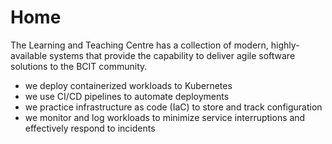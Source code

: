 # Home

The Learning and Teaching Centre has a collection of modern, highly-available systems that provide the capability to deliver agile software solutions to the BCIT community.

* we deploy containerized workloads to Kubernetes
* we use CI/CD pipelines to automate deployments
* we practice infrastructure as code (IaC) to store and track configuration
* we monitor and log workloads to minimize service interruptions and effectively respond to incidents
